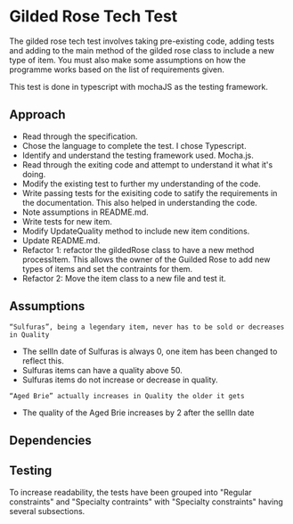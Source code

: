# Gilded Rose Tech Test

The gilded rose tech test involves taking pre-existing code, adding tests and adding to the main method of the gilded rose class to include a new type of item. You must also make some assumptions on how the programme works based on the list of requirements given. 

This test is done in typescript with mochaJS as the testing framework.


## Approach

- Read through the specification.
- Chose the language to complete the test. I chose Typescript.
- Identify and understand the testing framework used. Mocha.js.
- Read through the exiting code and attempt to understand it what it's doing.
- Modify the existing test to further my understanding of the code.
- Write passing tests for the exisiting code to satify the requirements in the documentation. This also helped in understanding the code.
- Note assumptions in README.md.
- Write tests for new item.
- Modify UpdateQuality method to include new item conditions.
- Update README.md.
- Refactor 1: refactor the gildedRose class to have a new method processItem. This allows the owner of the Guilded Rose to add new types of items and set the contraints for them. 
- Refactor 2: Move the item class to a new file and test it.

## Assumptions

```
“Sulfuras”, being a legendary item, never has to be sold or decreases in Quality 
```
- The sellIn date of Sulfuras is always 0, one item has been changed to reflect this. 
- Sulfuras items can have a quality above 50.
- Sulfuras items do not increase or decrease in quality.

```
“Aged Brie” actually increases in Quality the older it gets
```
- The quality of the Aged Brie increases by 2 after the sellIn date

## Dependencies

## Testing

To increase readability, the tests have been grouped into "Regular constraints" and "Specialty contraints" with "Specialty constraints" having several subsections. 
